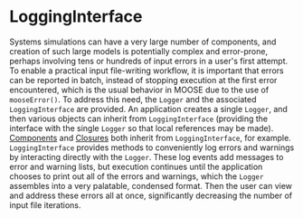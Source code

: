 # LoggingInterface

Systems simulations can have a very large number of components, and creation of
such large models is potentially complex and error-prone, perhaps involving
tens or hundreds of input errors in a user's first attempt. To enable a practical
input file-writing workflow, it is important that errors can be reported in batch,
instead of stopping execution at the first error encountered, which is the usual
behavior in MOOSE due to the use of `mooseError()`.
To address this need, the `Logger` and the associated
`LoggingInterface` are provided. An application creates a single `Logger`, and
then various objects can inherit from `LoggingInterface` (providing the
interface with the single `Logger` so that local references may be made).
[Components](syntax/Components/index.md) and [Closures](syntax/Closures/index.md)
both inherit from `LoggingInterface`, for example. `LoggingInterface` provides
methods to conveniently log errors and warnings by interacting directly with the
`Logger`. These log events add messages to error and warning lists, but
execution continues until the application chooses to print out all of the errors
and warnings, which the `Logger` assembles into a very palatable, condensed
format. Then the user can view and address these errors all at once,
significantly decreasing the number of input file iterations.
